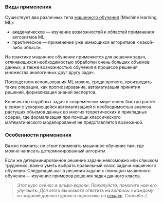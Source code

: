 ### Виды применения
Существует два различных типа [машинного обучения](http://www.machinelearning.ru/wiki/index.php?title=%D0%9C%D0%B0%D1%88%D0%B8%D0%BD%D0%BD%D0%BE%D0%B5_%D0%BE%D0%B1%D1%83%D1%87%D0%B5%D0%BD%D0%B8%D0%B5http://www.machinelearning.ru/wiki/index.php?title=%D0%9C%D0%B0%D1%88%D0%B8%D0%BD%D0%BD%D0%BE%D0%B5_%D0%BE%D0%B1%D1%83%D1%87%D0%B5%D0%BD%D0%B8%D0%B5) (Machine learning, ML):
- академическое — изучение возможностей и областей применения алгоритмов ML;
- практическое — применение уже имеющихся алгоритмов к какой-либо области.

На практике машинное обучение применяется для решения задач, отличающихся необходимостью обработки очень больших объемов данных, а также возможностью обучения в процессе решения множества аналогичных друг другу задач.

Посредством использования ML можно, среди прочего, производить такие операции, как прогнозирование, автоматизация принятия решений, формализация знаний экспертов.

Количество подобных задач в современном мире очень быстро растет в связи с ускоряющейся автоматизацией и необходимостью анализа растущих объемов данных во многих теоретических и прикладных сферах, где формализация при помощи классического математического моделирования не представляется возможной.


### Особенности применения
Важно помнить: не стоит применять машинное обучение там, где можно написать детерминированный алгоритм.

Если же детерминированное решение задачи невозможно или слишком трудоемко, важно уметь выбрать правильный класс задачи машинного обучения. Следующий шаг в решении задачи с помощью машинного обучения — изучение примеров решения задач данного класса.
> <i>Этот курс сейчас в альфа-версии. Пожалуйста, помогите нам его улучшить. Для этого вы можете ответить
> на вопросы к каждому из заданий данного урока в опроснике по <a href="https://docs.google.com/forms/d/e/1FAIpQLSetRXApA3fyEOLne7Ag5lkYrP7nuXfVP_M8bUNJGcDEQjP9kg/viewform?usp=sf_link">ссылке</a>.
> Cпасибо :) </i>